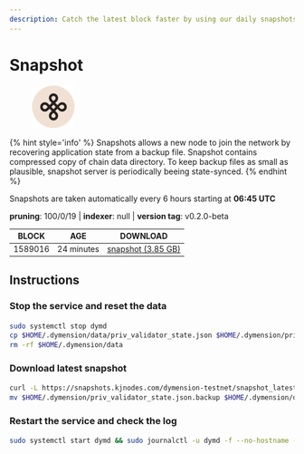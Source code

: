 ```yaml
---
description: Catch the latest block faster by using our daily snapshots.
---
```


# Snapshot

<figure><img src="https://raw.githubusercontent.com/kj89/cosmos-images/main/logos/dymension.png" alt=""><figcaption></figcaption></figure>

{% hint style='info' %}
Snapshots allows a new node to join the network by recovering application state from a backup file. 
Snapshot contains compressed copy of chain data directory. To keep backup files as small as plausible, 
snapshot server is periodically beeing state-synced.
{% endhint %}

Snapshots are taken automatically every 6 hours starting at **06:45 UTC**

**pruning**: 100/0/19 | **indexer**: null | **version tag**: v0.2.0-beta

| BLOCK             | AGE             | DOWNLOAD                                                                                            |
| ----------------- | --------------- | --------------------------------------------------------------------------------------------------- |
| 1589016 | 24 minutes | [snapshot (3.85 GB)](https://snapshots.kjnodes.com/dymension-testnet/snapshot\_latest.tar.lz4) |

## Instructions

### Stop the service and reset the data

```bash
sudo systemctl stop dymd
cp $HOME/.dymension/data/priv_validator_state.json $HOME/.dymension/priv_validator_state.json.backup
rm -rf $HOME/.dymension/data
```

### Download latest snapshot

```bash
curl -L https://snapshots.kjnodes.com/dymension-testnet/snapshot_latest.tar.lz4 | tar -Ilz4 -xf - -C $HOME/.dymension
mv $HOME/.dymension/priv_validator_state.json.backup $HOME/.dymension/data/priv_validator_state.json
```

### Restart the service and check the log

```bash
sudo systemctl start dymd && sudo journalctl -u dymd -f --no-hostname -o cat
```
